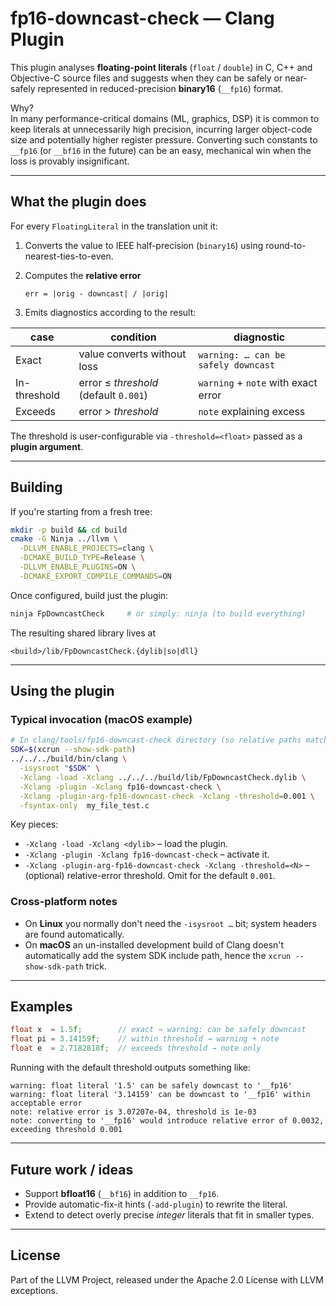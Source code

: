 # fp16-downcast-check — Clang Plugin

This plugin analyses **floating-point literals** (`float` / `double`) in C, C++ and Objective-C source files and suggests when they can be safely or near-safely represented in reduced-precision **binary16** (`__fp16`) format.

Why?  
In many performance-critical domains (ML, graphics, DSP) it is common to keep literals at unnecessarily high precision, incurring larger object-code size and potentially higher register pressure.  Converting such constants to `__fp16` (or `__bf16` in the future) can be an easy, mechanical win when the loss is provably insignificant.

---
## What the plugin does

For every `FloatingLiteral` in the translation unit it:

1. Converts the value to IEEE half-precision (`binary16`) using round-to-nearest-ties-to-even.
2. Computes the **relative error**

      `err = |orig - downcast| / |orig|`
3. Emits diagnostics according to the result:

| case | condition                              | diagnostic |
|------|----------------------------------------|------------|
| Exact      | value converts without loss           | `warning: … can be safely downcast` |
| In-threshold | error ≤ *threshold* (default `0.001`) | `warning` + `note` with exact error |
| Exceeds    | error  > *threshold*                | `note` explaining excess |

The threshold is user-configurable via `-threshold=<float>` passed as a **plugin argument**.

---
## Building

If you're starting from a fresh tree:
```bash
mkdir -p build && cd build
cmake -G Ninja ../llvm \
  -DLLVM_ENABLE_PROJECTS=clang \
  -DCMAKE_BUILD_TYPE=Release \
  -DLLVM_ENABLE_PLUGINS=ON \
  -DCMAKE_EXPORT_COMPILE_COMMANDS=ON
```

Once configured, build just the plugin:
```bash
ninja FpDowncastCheck     # or simply: ninja (to build everything)
```

The resulting shared library lives at
```
<build>/lib/FpDowncastCheck.{dylib|so|dll}
```

---
## Using the plugin

### Typical invocation (macOS example)
```bash
# In clang/tools/fp16-downcast-check directory (so relative paths match)
SDK=$(xcrun --show-sdk-path)
../../../build/bin/clang \
  -isysroot "$SDK" \
  -Xclang -load -Xclang ../../../build/lib/FpDowncastCheck.dylib \
  -Xclang -plugin -Xclang fp16-downcast-check \
  -Xclang -plugin-arg-fp16-downcast-check -Xclang -threshold=0.001 \
  -fsyntax-only  my_file_test.c
```

Key pieces:

* `-Xclang -load -Xclang <dylib>` – load the plugin.
* `-Xclang -plugin -Xclang fp16-downcast-check` – activate it.
* `-Xclang -plugin-arg-fp16-downcast-check -Xclang -threshold=<N>` – (optional) relative-error threshold.  Omit for the default `0.001`.

### Cross-platform notes
* On **Linux** you normally don't need the `-isysroot …` bit; system headers are found automatically.
* On **macOS** an un-installed development build of Clang doesn't automatically add the system SDK include path, hence the `xcrun --show-sdk-path` trick.

---
## Examples

```c
float x  = 1.5f;        // exact → warning: can be safely downcast
float pi = 3.14159f;    // within threshold → warning + note
float e  = 2.7182818f;  // exceeds threshold → note only
```

Running with the default threshold outputs something like:
```
warning: float literal '1.5' can be safely downcast to '__fp16'
warning: float literal '3.14159' can be downcast to '__fp16' within acceptable error
note: relative error is 3.07207e-04, threshold is 1e-03
note: converting to '__fp16' would introduce relative error of 0.0032, exceeding threshold 0.001
```

---
## Future work / ideas
* Support **bfloat16** (`__bf16`) in addition to `__fp16`.
* Provide automatic-fix-it hints (`-add-plugin`) to rewrite the literal.
* Extend to detect overly precise *integer* literals that fit in smaller types.

---
## License
Part of the LLVM Project, released under the Apache 2.0 License with LLVM exceptions. 